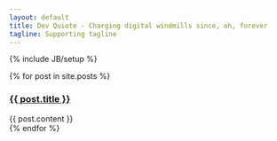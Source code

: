 ```yaml
---
layout: default
title: Dev Quiote - Charging digital windmills since, oh, forever
tagline: Supporting tagline
---
```

{% include JB/setup %}

{% for post in site.posts %}
  <div class="panel panel-default">
    <div class="panel-heading">
      <h3>
          <a href="{{ post.url }}">
            {{ post.title }}
          </a>
      </h3>
    </div>
    <div class="panel-body">{{ post.content }}</div>
  </div>
{% endfor %}
